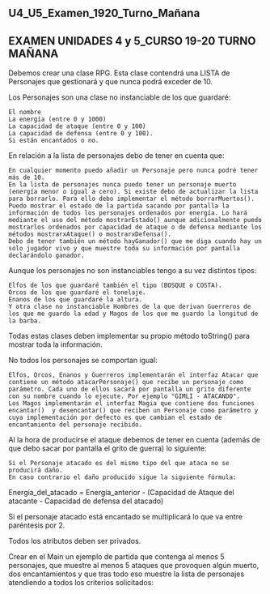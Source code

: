## U4_U5_Examen_1920_Turno_Mañana

EXAMEN UNIDADES 4 y 5_CURSO 19-20 TURNO MAÑANA
--
Debemos crear una clase RPG. Esta clase contendrá una LISTA de Personajes que gestionará y que nunca podrá exceder de 10.

Los Personajes son una clase no instanciable de los que guardaré:

    El nombre
    La energía (entre 0 y 1000)
    La capacidad de ataque (entre 0 y 100)
    La capacidad de defensa (entre 0 y 100).
    Si están encantados o no.

En relación a la lista de personajes debo de tener en cuenta que:

    En cualquier momento puedo añadir un Personaje pero nunca podré tener más de 10.
    En la lista de personajes nunca puedo tener un personaje muerto (energía menor o igual a cero). Si existe debo de actualizar la lista para borrarlo. Para ello debo implementar el método borrarMuertos().
    Puedo mostrar el estado de la partida sacando por pantalla la información de todos los personajes ordenados por energía. Lo hará mediante el uso del método mostrarEstado() aunque adicionalmente puedo mostrarlos ordenados por capacidad de ataque o de defensa mediante los métodos mostrarxAtaque() o mostrarxDefensa().
    Debo de tener también un método hayGanador() que me diga cuando hay un sólo jugador vivo y que muestre toda su información por pantalla declarándolo ganador.

Aunque los personajes no son instanciables tengo a su vez distintos tipos:

    Elfos de los que guardaré también el tipo (BOSQUE o COSTA).
    Orcos de los que guardaré el tonelaje.
    Enanos de los que guardaré la altura.
    Y otra clase no instanciable Hombres de la que derivan Guerreros de los que me guardo la edad y Magos de los que me guardo la longitud de la barba.

Todas estas clases deben implementar su propio método toString() para mostrar toda la información.

No todos los personajes se comportan igual:

    Elfos, Orcos, Enanos y Guerreros implementarán el interfaz Atacar que contiene un método atacarPersonaje() que recibe un personaje como parámetro. Cada uno de ellos sacará por pantalla un grito diferente con su nombre cuando lo ejecute. Por ejemplo "GIMLI - ATACANDO".
    Los Magos implementarán el interfaz Magia que contiene dos funciones encantar()  y desencantar() que reciben un Personaje como parámetro y cuya implementación por defecto es que cambian el estado de encantamiento del personaje recibido.

Al la hora de producirse el ataque debemos de tener en cuenta (además de que debo sacar por pantalla el grito de guerra) lo siguiente:

    Si el Personaje atacado es del mismo tipo del que ataca no se producirá daño.
    En caso contrario el daño producido sigue la siguiente fórmula:

Energía_del_atacado = Energía_anterior - (Capacidad de Ataque del atacante -  Capacidad de defensa del atacado)

Si el personaje atacado está encantado se multiplicará lo que va entre paréntesis por 2.

Todos los atributos deben ser privados.

Crear en el Main un ejemplo de partida que contenga al menos 5 personajes, que muestre al menos 5 ataques que provoquen algún muerto, dos encantamientos y que tras todo eso muestre la lista de personajes atendiendo a todos los criterios solicitados:
